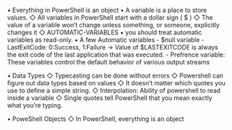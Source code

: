 • Everything in PowerShell is an object
• A variable is a place to store values.
   ◇ All variables in PowerShell start with a dollar sign ( $ )
   ◇ The value of a variable won’t change unless something, or someone, explicitly changes it
   ◇ AUTOMATIC-VARIABLES
      ▪ you should treat automatic variables as read-only.
      ▪ A few Automatic variables
         - $null variable
         - LastExitCode: 0:Success, 1:Failure
            → Value of $LASTEXITCODE is always the exit code of the last application that was executed.
         - Prefrence variable: These variables control the default behavior of various output streams


• Data Types
   ◇ Typecasting can be done without errors
   ◇ Powershell can figure out data types based on values
   ◇ It doesn’t matter which quotes you use to define a simple string.
   ◇ Interpolation: Ability of powershell to read inside a variable
   ◇ Single quotes tell PowerShell that you mean exactly what you’re typing.

• PoweShell Objects
   ◇ In PowerShell, everything is an object

